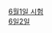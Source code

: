 <a href="https://github.com/hbsowo58/FastCampus_Summary/blob/master/README/2019-06/0601.md"> 6월1일 시험<br>
<a href="https://github.com/hbsowo58/FastCampus_Summary/blob/master/README/2019-06/0602.md"> 6일2일 <br>